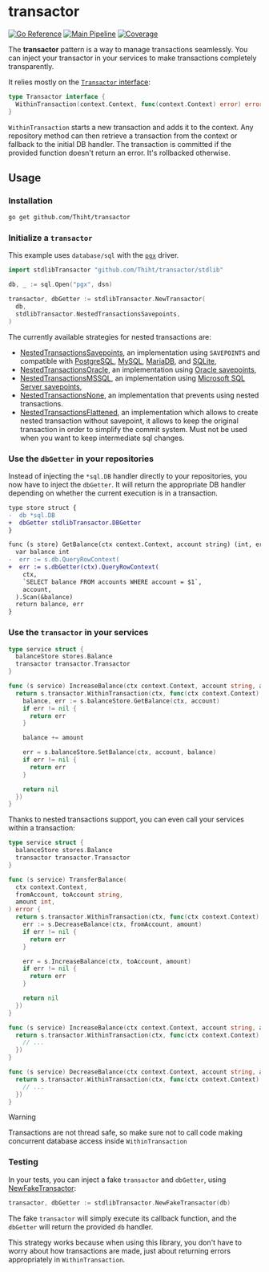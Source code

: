 # transactor

[![Go Reference](https://pkg.go.dev/badge/github.com/Thiht/transactor.svg)](https://pkg.go.dev/github.com/Thiht/transactor) [![Main Pipeline](https://github.com/Thiht/transactor/actions/workflows/main.yml/badge.svg)](https://github.com/Thiht/transactor/actions/workflows/main.yml) [![Coverage](https://codecov.io/github/Thiht/transactor/graph/badge.svg?token=NK6KCBMTR6)](https://codecov.io/github/Thiht/transactor)

The **transactor** pattern is a way to manage transactions seamlessly.
You can inject your transactor in your services to make transactions completely transparently.

It relies mostly on the [`Transactor` interface](./transactor.go):

```go
type Transactor interface {
  WithinTransaction(context.Context, func(context.Context) error) error
}
```

`WithinTransaction` starts a new transaction and adds it to the context. Any repository method can then retrieve a transaction from the context or fallback to the initial DB handler. The transaction is committed if the provided function doesn't return an error. It's rollbacked otherwise.

## Usage

### Installation

```sh
go get github.com/Thiht/transactor
```

### Initialize a `transactor`

This example uses `database/sql` with the [`pgx`](https://github.com/jackc/pgx) driver.

```go
import stdlibTransactor "github.com/Thiht/transactor/stdlib"

db, _ := sql.Open("pgx", dsn)

transactor, dbGetter := stdlibTransactor.NewTransactor(
  db,
  stdlibTransactor.NestedTransactionsSavepoints,
)
```

The currently available strategies for nested transactions are:

- [NestedTransactionsSavepoints](./stdlib/nested_transactions_savepoints.go), an implementation using `SAVEPOINTS` and compatible with [PostgreSQL](https://www.postgresql.org/docs/16/sql-savepoint.html), [MySQL](https://dev.mysql.com/doc/refman/8.0/en/savepoint.html), [MariaDB](https://mariadb.com/kb/en/savepoint/), and [SQLite](https://sqlite.org/lang_savepoint.html),
- [NestedTransactionsOracle](./stdlib/nested_transactions_oracle.go), an implementation using [Oracle savepoints](https://docs.oracle.com/en/database/oracle/oracle-database/23/sqlrf/SAVEPOINT.html),
- [NestedTransactionsMSSQL](./stdlib/nested_transactions_mssql.go), an implementation using [Microsoft SQL Server savepoints](https://learn.microsoft.com/en-us/sql/t-sql/language-elements/save-transaction-transact-sql?view=sql-server-ver16),
- [NestedTransactionsNone](./stdlib/nested_transactions_none.go), an implementation that prevents using nested transactions.
- [NestedTransactionsFlattened](./stdlib/nested_transactions_flat.go), an implementation which allows to create nested transaction without savepoint, it allows to keep the original transaction in order to simplify the commit system. Must not be used when you want to keep intermediate sql changes.

### Use the `dbGetter` in your repositories

Instead of injecting the `*sql.DB` handler directly to your repositories, you now have to inject the `dbGetter`. It will return the appropriate DB handler depending on whether the current execution is in a transaction.

```diff
type store struct {
-  db *sql.DB
+  dbGetter stdlibTransactor.DBGetter
}

func (s store) GetBalance(ctx context.Context, account string) (int, error) {
  var balance int
-  err := s.db.QueryRowContext(
+  err := s.dbGetter(ctx).QueryRowContext(
    ctx,
    `SELECT balance FROM accounts WHERE account = $1`,
    account,
  ).Scan(&balance)
  return balance, err
}
```

### Use the `transactor` in your services

```go
type service struct {
  balanceStore stores.Balance
  transactor transactor.Transactor
}

func (s service) IncreaseBalance(ctx context.Context, account string, amount int) error {
  return s.transactor.WithinTransaction(ctx, func(ctx context.Context) error {
    balance, err := s.balanceStore.GetBalance(ctx, account)
    if err != nil {
      return err
    }

    balance += amount

    err = s.balanceStore.SetBalance(ctx, account, balance)
    if err != nil {
      return err
    }

    return nil
  })
}
```

Thanks to nested transactions support, you can even call your services within a transaction:

```go
type service struct {
  balanceStore stores.Balance
  transactor transactor.Transactor
}

func (s service) TransferBalance(
  ctx context.Context,
  fromAccount, toAccount string,
  amount int,
) error {
  return s.transactor.WithinTransaction(ctx, func(ctx context.Context) error {
    err := s.DecreaseBalance(ctx, fromAccount, amount)
    if err != nil {
      return err
    }

    err = s.IncreaseBalance(ctx, toAccount, amount)
    if err != nil {
      return err
    }

    return nil
  })
}

func (s service) IncreaseBalance(ctx context.Context, account string, amount int) error {
  return s.transactor.WithinTransaction(ctx, func(ctx context.Context) error {
    // ...
  })
}

func (s service) DecreaseBalance(ctx context.Context, account string, amount int) error {
  return s.transactor.WithinTransaction(ctx, func(ctx context.Context) error {
    // ...
  })
}
```

> [!WARNING]
> Transactions are not thread safe, so make sure not to call code making concurrent database access inside `WithinTransaction`

### Testing

In your tests, you can inject a fake `transactor` and `dbGetter`, using [NewFakeTransactor](./stdlib/fake_transactor.go):

```go
transactor, dbGetter := stdlibTransactor.NewFakeTransactor(db)
```

The fake `transactor` will simply execute its callback function, and the `dbGetter` will return the provided `db` handler.

This strategy works because when using this library, you don't have to worry about how transactions are made, just about returning errors appropriately in `WithinTransaction`.
